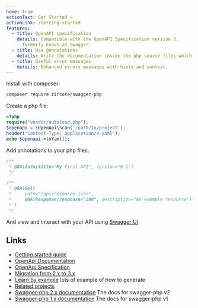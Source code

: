 ```yaml
---
home: true
actionText: Get Started →
actionLink: /Getting-started
features:
  - title: OpenAPI specification
    details: Compatible with the OpenAPI Specification version 3.
      formerly known as Swagger.
  - title: Use @Annotations
    details: Write the documentation inside the php source files which helps to keep the documentation in sync.
  - title: Useful error messages
    details: Enhanced errors messages with hints and context.
---
```


Install with composer:

```bash
composer require zircote/swagger-php
```

Create a php file:

```php
<?php
require("vendor/autoload.php");
$openapi = \OpenApi\scan('/path/to/project');
header('Content-Type: application/x-yaml');
echo $openapi->toYaml();
```

Add annotations to your php files.

```php
/**
 * @OA\Info(title="My First API", version="0.1")
 */

/**
 * @OA\Get(
 *     path="/api/resource.json",
 *     @OA\Response(response="200", description="An example resource")
 * )
 */
```

And view and interact with your API using [Swagger UI ](https://swagger.io/tools/swagger-ui/)

## Links

- [Getting started guide](Getting-started.md)
- [OpenApi Documentation](https://swagger.io/docs/)
- [OpenApi Specification](http://swagger.io/specification/)
- [Migration from 2.x to 3.x](Migrating-to-v3.md)
- [Learn by example](https://github.com/zircote/swagger-php/tree/master/Examples) lots of example of how to generate
- [Related projects](Related-projects.md)
- [Swagger-php 2.x documentation](https://github.com/zircote/swagger-php/tree/2.x/docs) The docs for swagger-php v2
- [Swagger-php 1.x documentation](/1.x/) The docs for swagger-php v1
